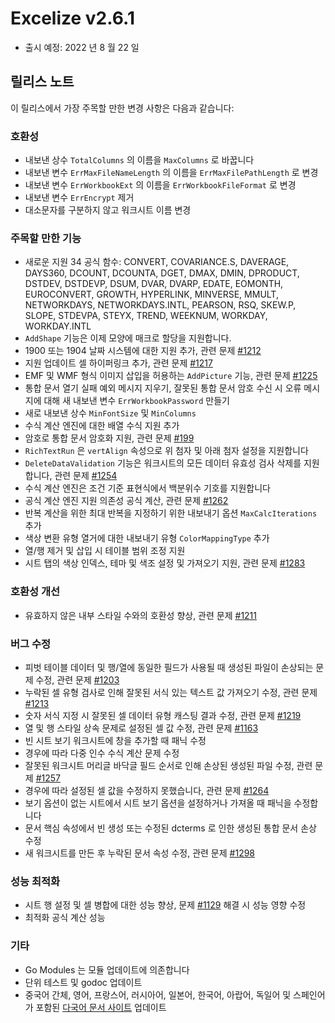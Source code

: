 # Excelize v2.6.1

* 출시 예정: 2022 년 8 월 22 일

## 릴리스 노트

이 릴리스에서 가장 주목할 만한 변경 사항은 다음과 같습니다:

### 호환성

* 내보낸 상수 `TotalColumns` 의 이름을 `MaxColumns` 로 바꿉니다
* 내보낸 변수 `ErrMaxFileNameLength` 의 이름을 `ErrMaxFilePathLength` 로 변경
* 내보낸 변수 `ErrWorkbookExt` 의 이름을 `ErrWorkbookFileFormat` 로 변경
* 내보낸 변수 `ErrEncrypt` 제거
* 대소문자를 구분하지 않고 워크시트 이름 변경

### 주목할 만한 기능

* 새로운 지원 34 공식 함수: CONVERT, COVARIANCE.S, DAVERAGE, DAYS360, DCOUNT, DCOUNTA, DGET, DMAX, DMIN, DPRODUCT, DSTDEV, DSTDEVP, DSUM, DVAR, DVARP, EDATE, EOMONTH, EUROCONVERT, GROWTH, HYPERLINK, MINVERSE, MMULT, NETWORKDAYS, NETWORKDAYS.INTL, PEARSON, RSQ, SKEW.P, SLOPE, STDEVPA, STEYX, TREND, WEEKNUM, WORKDAY, WORKDAY.INTL
* `AddShape` 기능은 이제 모양에 매크로 할당을 지원합니다.
* 1900 또는 1904 날짜 시스템에 대한 지원 추가, 관련 문제 [#1212](https://github.com/xuri/excelize/issues/1212)
* 지원 업데이트 셀 하이퍼링크 추가, 관련 문제 [#1217](https://github.com/xuri/excelize/issues/1217)
* EMF 및 WMF 형식 이미지 삽입을 허용하는 `AddPicture` 기능, 관련 문제 [#1225](https://github.com/xuri/excelize/issues/1225)
* 통합 문서 열기 실패 예외 메시지 지우기, 잘못된 통합 문서 암호 수신 시 오류 메시지에 대해 새 내보낸 변수 `ErrWorkbookPassword` 만들기
* 새로 내보낸 상수 `MinFontSize` 및 `MinColumns`
* 수식 계산 엔진에 대한 배열 수식 지원 추가
* 암호로 통합 문서 암호화 지원, 관련 문제 [#199](https://github.com/xuri/excelize/issues/199)
* `RichTextRun` 은 `vertAlign` 속성으로 위 첨자 및 아래 첨자 설정을 지원합니다
* `DeleteDataValidation` 기능은 워크시트의 모든 데이터 유효성 검사 삭제를 지원합니다, 관련 문제 [#1254](https://github.com/xuri/excelize/issues/1254)
* 수식 계산 엔진은 조건 기준 표현식에서 백분위수 기호를 지원합니다
* 공식 계산 엔진 지원 의존성 공식 계산, 관련 문제 [#1262](https://github.com/xuri/excelize/issues/1262)
* 반복 계산을 위한 최대 반복을 지정하기 위한 내보내기 옵션 `MaxCalcIterations` 추가
* 색상 변환 유형 열거에 대한 내보내기 유형 `ColorMappingType` 추가
* 열/행 제거 및 삽입 시 테이블 범위 조정 지원
* 시트 탭의 색상 인덱스, 테마 및 색조 설정 및 가져오기 지원, 관련 문제 [#1283](https://github.com/xuri/excelize/issues/1283)

### 호환성 개선

* 유효하지 않은 내부 스타일 수와의 호환성 향상, 관련 문제 [#1211](https://github.com/xuri/excelize/issues/1211)

### 버그 수정

* 피벗 테이블 데이터 및 행/열에 동일한 필드가 사용될 때 생성된 파일이 손상되는 문제 수정, 관련 문제 [#1203](https://github.com/xuri/excelize/issues/1203)
* 누락된 셀 유형 검사로 인해 잘못된 서식 있는 텍스트 값 가져오기 수정, 관련 문제 [#1213](https://github.com/xuri/excelize/issues/1213)
* 숫자 서식 지정 시 잘못된 셀 데이터 유형 캐스팅 결과 수정, 관련 문제 [#1219](https://github.com/xuri/excelize/issues/1219)
* 열 및 행 스타일 상속 문제로 설정된 셀 값 수정, 관련 문제 [#1163](https://github.com/xuri/excelize/issues/1163)
* 빈 시트 보기 워크시트에 창을 추가할 때 패닉 수정
* 경우에 따라 다중 인수 수식 계산 문제 수정
* 잘못된 워크시트 머리글 바닥글 필드 순서로 인해 손상된 생성된 파일 수정, 관련 문제 [#1257](https://github.com/xuri/excelize/issues/1257)
* 경우에 따라 설정된 셀 값을 수정하지 못했습니다, 관련 문제 [#1264](https://github.com/xuri/excelize/issues/1264)
* 보기 옵션이 없는 시트에서 시트 보기 옵션을 설정하거나 가져올 때 패닉을 수정합니다
* 문서 핵심 속성에서 빈 생성 또는 수정된 dcterms 로 인한 생성된 통합 문서 손상 수정
* 새 워크시트를 만든 후 누락된 문서 속성 수정, 관련 문제 [#1298](https://github.com/xuri/excelize/issues/1298)

### 성능 최적화

* 시트 행 설정 및 셀 병합에 대한 성능 향상, 문제 [#1129](https://github.com/xuri/excelize/issues/1129) 해결 시 성능 영향 수정
* 최적화 공식 계산 성능

### 기타

* Go Modules 는 모듈 업데이트에 의존합니다
* 단위 테스트 및 godoc 업데이트
* 중국어 간체, 영어, 프랑스어, 러시아어, 일본어, 한국어, 아랍어, 독일어 및 스페인어가 포함된 [다국어 문서 사이트](https://xuri.me/excelize) 업데이트
